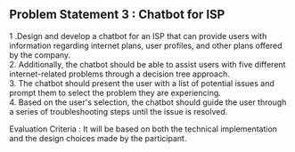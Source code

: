 <h2>Problem Statement 3 : Chatbot for ISP</h2>

1 .Design and develop a chatbot for an ISP that can provide users with information regarding internet plans, user profiles, and other plans offered by the company.<br>
2. Additionally, the chatbot should be able to assist users with five different internet-related problems through a decision tree approach.<br>
3. The chatbot should present the user with a list of potential issues and prompt them to select the problem they are experiencing.<br>
4. Based on the user's selection, the chatbot should guide the user through a series of troubleshooting steps until the issue is resolved.<br>

Evaluation Criteria : It will be based on both the technical implementation and the design choices made by the participant.
